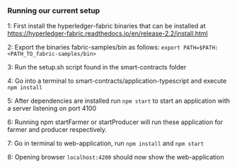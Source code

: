 ### Running our current setup
1: First install the hyperledger-fabric binaries that can be installed at https://hyperledger-fabric.readthedocs.io/en/release-2.2/install.html

2: Export the binaries fabric-samples/bin as follows: ```export PATH=$PATH:<PATH_TO_fabric-samples/bin>```

3: Run the setup.sh script found in the smart-contracts folder

4: Go into a terminal to smart-contracts/application-typescript and execute ```npm install```

5: After dependencies are installed run ```npm start``` to start an application with a server listening on port 4100

6: Running npm startFarmer or startProducer will run these application for farmer and producer respectively.

7: Go in terminal to web-application, run ```npm install``` and ```npm start```

8: Opening browser ```localhost:4200``` should now show the web-application

